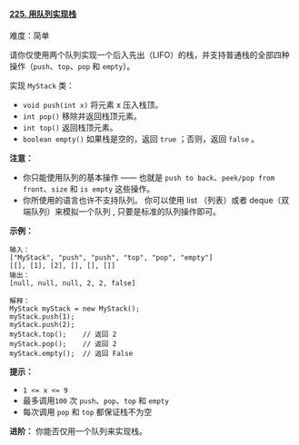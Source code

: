 ﻿#### [225\. 用队列实现栈](https://leetcode.cn/problems/implement-stack-using-queues/)

难度：简单

请你仅使用两个队列实现一个后入先出（LIFO）的栈，并支持普通栈的全部四种操作（`push`、`top`、`pop` 和 `empty`）。

实现 `MyStack` 类：

-   `void push(int x)` 将元素 x 压入栈顶。
-   `int pop()` 移除并返回栈顶元素。
-   `int top()` 返回栈顶元素。
-   `boolean empty()` 如果栈是空的，返回 `true` ；否则，返回 `false` 。

**注意：**

-   你只能使用队列的基本操作 —— 也就是 `push to back`、`peek/pop from front`、`size` 和 `is empty` 这些操作。
-   你所使用的语言也许不支持队列。 你可以使用 list （列表）或者 deque（双端队列）来模拟一个队列 , 只要是标准的队列操作即可。

**示例：**

```
输入：
["MyStack", "push", "push", "top", "pop", "empty"]
[[], [1], [2], [], [], []]
输出：
[null, null, null, 2, 2, false]

解释：
MyStack myStack = new MyStack();
myStack.push(1);
myStack.push(2);
myStack.top();    // 返回 2
myStack.pop();    // 返回 2
myStack.empty();  // 返回 False
```

**提示：**

-   `1 <= x <= 9`
-   最多调用`100` 次 `push`、`pop`、`top` 和 `empty`
-   每次调用 `pop` 和 `top` 都保证栈不为空

**进阶：** 你能否仅用一个队列来实现栈。
